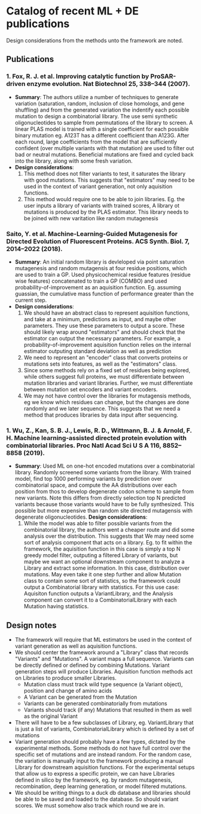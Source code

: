 # Catalog of recent ML + DE publications

Design considerations from the methods unto the framework are noted.

## Publications
### 1. Fox, R. J. et al. Improving catalytic function by ProSAR-driven enzyme evolution. Nat Biotechnol 25, 338–344 (2007).

- __Summary__: The authors utilize a number of techniques to generate variation (saturation, random, inclusion of close homologs, and gene shuffling) and from the generated variation the indentify each possible mutation to design a combinatorial library. The use semi synthetic oligonucleotides to sample from permutations of the library to screen. A linear PLAS model is trained with a single coefficient for each possible binary mutation eg. A123T has a different coefficient than A123G. After each round, large coefficients from the model that are sufficiently confident (over multiple variants with that mutation) are used to filter out bad or neutral mutations. Beneficial mutations are fixed and cycled back into the library, along with some fresh variation.
- __Design considerations__: 
    1. This method does not filter variants to test, it saturates the library with good mutations. This suggests that "estimators" may need to be used in the context of variant generation, not only aquisition functions. 
    2. This method would require one to be able to join libraries. Eg. the user inputs a library of variants with trained scores, A library ot mutations is produced by the PLAS estimator. This library needs to be joined with new varitation like random mutagenesis


### Saito, Y. et al. Machine-Learning-Guided Mutagenesis for Directed Evolution of Fluorescent Proteins. ACS Synth. Biol. 7, 2014–2022 (2018).
- __Summary__: An initial random library is devleloped via point saturation mutagenesis and random mutagensis at four residue positions, which are used to train a GP. Used physicochemical residue features (residue wise features) concatenated to train a GP (COMBO) and used probability-of-improvement as an aquisition function. Eg. assuming guassian, the cumulative mass function of performance greater than the current step.
- __Design considerations__: 
    1. We should have an abstract class to represent aquisition functions, and take at a minimum, predictions as input, and maybe other parameters. They use these parameters to output a score. These should likely wrap around "estimators" and should check that the estimator can output the necessary parameters. For example, a probability-of-improvement aquisition function relies on the internal estimator outputing standard deviation as well as prediction
    2. We need to represent an "encoder" class that converts proteins or mutations sets into features, as well as the "estimators" class.
    3. Since some methods rely on a fixed set of residues being explored, while others suggest full proteins, we must differentiate between mutation libraries and variant libraries. Further, we must differentiate between mutation set encoders and variant encoders.
    4. We may not have control over the libraries for mutagensis methods, eg we know which residues can change, but the changes are done randomly and we later sequence. This suggests that we need a method that produces libraries by data input after sequencing.

### 1. Wu, Z., Kan, S. B. J., Lewis, R. D., Wittmann, B. J. & Arnold, F. H. Machine learning-assisted directed protein evolution with combinatorial libraries. Proc Natl Acad Sci U S A 116, 8852–8858 (2019).
- __Summary__: Used ML on one-hot encoded mutations over a combinatorial library. Randomly screened some variants from the library. With trained model, find top 1000 performing variants by prediction over combinatorial space, and compute the AA distributions over each position from thos to develop degenerate codon scheme to sample from new variants. Note this differs from directly selection top N predicted variants because those variants would have to be fully synthesized. This possible but more expensive than random site directed mutagensis with degenerate oligonucleotides.
__Design considerations__:
    1. While the model was able to filter possible variants from the combinatorial library, the authors went a cheaper route and did some analysis over the distribution. This suggests that We may need some sort of analysis component that acts on a library. Eg. to fit within the framework, the aquisition function in this case is simply a top N greedy model filter, outputing a filtered Library of variants, but maybe we want an optional downstream component to analyze a Library and extract some information. In this case, distribution over mutations. May even take it one step further and allow Mutation class to contain some sort of statistics, so the framework could output a Combinatorial library with statistics. For this use case: Aquisiton function outputs a VariantLibrary, and the Analysis component can convert it to a CombinatorialLibrary with each Mutation having statistics. 




## Design notes

- The framework will require that ML estimators be used in the context of variant generation as well as aquisition functions.
- We should center the framework around a "Library" class that records "Variants" and "Mutations". A variant maps a full sequence. Variants can be directly defined or defined by combining Mutations. Variant generation steps will produce Libraries. Aquisition function methods act on Libraries to produce smaller Libraries.
    - Mutation class must track wild type sequence (a Variant object), position and change of amino acids
    - A Variant can be generated from the Mutation
    - Variants can be generated combinatorially from mutations
    - Variants should track (if any) Mutations that resulted in them as well as the original Variant
- There will have to be a few subclasses of Library, eg. VariantLibrary that is just a list of variants, CombinatorialLibrary which is defined by a set of mutations
- Variant generation should probably have a few types, dictated by the experimental methods. Some methods do not have full control over the specific set of mutations and are instead random. For the random case, the variation is manually input to the framework producing a manual Library for downstream aquisition functions. For the experimental setups that allow us to express a specific protein, we can have Libraries defined in silico by the framework, eg. by random mutagenesis, recombination, deep learning generation, or model filtered mutations.
- We should be writing things to a duck db database and libraries should be able to be saved and loaded to the database. So should variant scores. We must somehow also track which round we are in.
